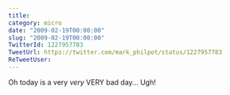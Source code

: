 ```yaml
---
title: 
category: micro
date: "2009-02-19T00:00:00"
slug: "2009-02-19T00:00:00"
TwitterId: 1227957783
TweetUrl: https://twitter.com/mark_philpot/status/1227957783
ReTweetUser: 
---
```


Oh today is a very *very* VERY bad day... Ugh!